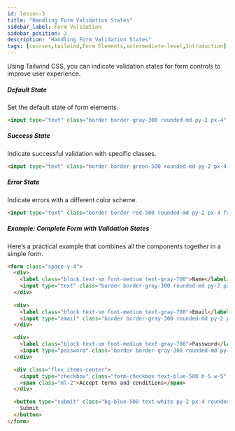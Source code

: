 ```yaml
---
id: lesson-3
title: "Handling Form Validation States"
sidebar_label: Form Validation
sidebar_position: 3
description: "Handling Form Validation States"
tags: [courses,tailwind,Form Elements,intermediate-level,Introduction]
--- 
```

 
 
Using Tailwind CSS, you can indicate validation states for form controls to improve user experience.

##### Default State
Set the default state of form elements.

```html
<input type="text" class="border border-gray-300 rounded-md py-2 px-4" placeholder="Enter text" />
```

##### Success State
Indicate successful validation with specific classes.

```html
<input type="text" class="border border-green-500 rounded-md py-2 px-4 focus:outline-none focus:ring focus:ring-green-500" placeholder="Valid input" />
```

##### Error State
Indicate errors with a different color scheme.

```html
<input type="text" class="border border-red-500 rounded-md py-2 px-4 focus:outline-none focus:ring focus:ring-red-500" placeholder="Invalid input" />
```

##### Example: Complete Form with Validation States
Here’s a practical example that combines all the components together in a simple form.

```html
<form class="space-y-4">
  <div>
    <label class="block text-sm font-medium text-gray-700">Name</label>
    <input type="text" class="border border-gray-300 rounded-md py-2 px-4 focus:outline-none focus:ring focus:ring-blue-500" placeholder="Enter your name" />
  </div>
  
  <div>
    <label class="block text-sm font-medium text-gray-700">Email</label>
    <input type="email" class="border border-gray-300 rounded-md py-2 px-4 focus:outline-none focus:ring focus:ring-blue-500" placeholder="Enter your email" />
  </div>

  <div>
    <label class="block text-sm font-medium text-gray-700">Password</label>
    <input type="password" class="border border-gray-300 rounded-md py-2 px-4 focus:outline-none focus:ring focus:ring-blue-500" placeholder="Enter your password" />
  </div>

  <div class="flex items-center">
    <input type="checkbox" class="form-checkbox text-blue-500 h-5 w-5" />
    <span class="ml-2">Accept terms and conditions</span>
  </div>

  <button type="submit" class="bg-blue-500 text-white py-2 px-4 rounded hover:bg-blue-700 transition duration-200">
    Submit
  </button>
</form>
```
 